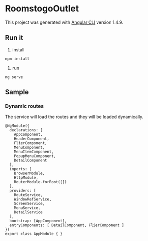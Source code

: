 # RoomstogoOutlet

This project was generated with [Angular CLI](https://github.com/angular/angular-cli) version 1.4.9.

## Run it
1. install
```
npm install
```
1. run
```
ng serve
```
## Sample
### Dynamic routes
The service will load the routes and they will be loaded dynamically.

```
@NgModule({
  declarations: [
    AppComponent,
    HeaderComponent,
    FlierComponent,
    MenuComponent,
    MenuItemComponent,
    PopupMenuComponent,
    DetailComponent
  ],
  imports: [
    BrowserModule,
    HttpModule,
    RouterModule.forRoot([])
  ],
  providers: [
    RouteService,
    WindowRefService,
    ScreenService,
    MenuService,
    DetailService
  ],
  bootstrap: [AppComponent],
  entryComponents: [ DetailComponent, FlierComponent ]
})
export class AppModule { }
```
